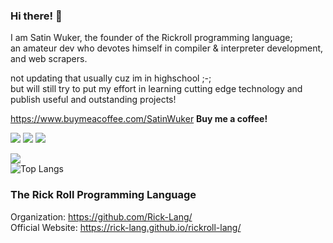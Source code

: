 ### Hi there! 👋
I am Satin Wuker, the founder of the Rickroll programming language; <br>
an amateur dev who devotes himself in compiler & interpreter development, and web scrapers.

not updating that usually cuz im in highschool ;-; <br>
but will still try to put my effort in learning cutting edge technology and publish useful and outstanding projects!

https://www.buymeacoffee.com/SatinWuker
**Buy me a coffee!**

![](https://img.shields.io/discord/915760402195959861?color=green&label=discord)
![](https://img.shields.io/github/stars/SatinWuker?label=My%20Stars&color=red&style=social)
![](https://img.shields.io/github/stars/Rick-lang?label=Rick-lang%20Team%20Stars&logoColor=red&style=social)

![](https://github-readme-stats.vercel.app/api?username=SatinWuker&count_private=true)
<br>
![Top Langs](https://github-readme-stats.vercel.app/api/top-langs/?username=SatinWuker)

### The Rick Roll Programming Language
Organization: https://github.com/Rick-Lang/
<br>
Official Website: https://rick-lang.github.io/rickroll-lang/
